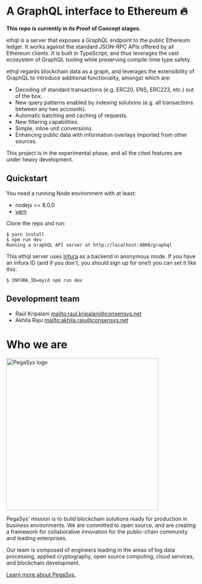 # A GraphQL interface to Ethereum 🔥

**This repo is currently in its Proof of Concept stages.**

ethql is a server that exposes a GraphQL endpoint to the public Ethereum ledger. It works against the standard JSON-RPC
APIs offered by all Ethereum clients. It is built in TypeScript, and thus leverages the vast ecosystem of GraphQL
tooling while preserving compile-time type safety.

ethql regards blockchain data as a graph, and leverages the extensibility of GraphQL to introduce additional
functionality, amongst which are:

* Decoding of standard transactions (e.g. ERC20, ENS, ERC223, etc.) out of the box.
* New query patterns enabled by indexing solutions (e.g. all transactions between any two accounts).
* Automatic batching and caching of requests.
* New filtering capabilities.
* Simple, inline unit conversions.
* Enhancing public data with information overlays imported from other sources.

This project is in the experimental phase, and all the cited features are under heavy development.

## Quickstart

You need a running Node environment with at least:

* nodejs >= 8.0.0
* [yarn](https://yarnpkg.com/)

Clone the repo and run:

```
$ yarn install
$ npm run dev
Running a GraphQL API server at http://localhost:4000/graphql
```

This ethql server uses [Infura](https://infura.io/) as a backend in anonymous mode. If you have an Infura ID (and if you
don't, you should sign up for one!) you can set it like this:

```
$ INFURA_ID=myid npm run dev
```

## Development team

* Raúl Kripalani <mailto:raul.kripalani@consensys.net>
* Akhila Raju <mailto:akhila.raju@consensys.net>

# Who we are

<a href="https://pegasys.tech/?utm_source=github&utm_medium=source&utm_campaign=ethql" rel="nofollow"><img src="https://raw.github.com/ConsenSys/ethql/master/logo.svg?sanitize=true" alt="PegaSys logo" data-canonical-src="https://raw.github.com/ConsenSys/ethql/master/logo.svg?sanitize=true" width="400"></a>

PegaSys’ mission is to build blockchain solutions ready for production in business environments. We are committed to
open source, and are creating a framework for collaborative innovation for the public-chain community and leading
enterprises.

Our team is composed of engineers leading in the areas of big data processing, applied cryptography, open source
computing, cloud services, and blockchain development.

[Learn more about PegaSys.](https://pegasys.tech/?utm_source=github&utm_medium=source&utm_campaign=ethql)
